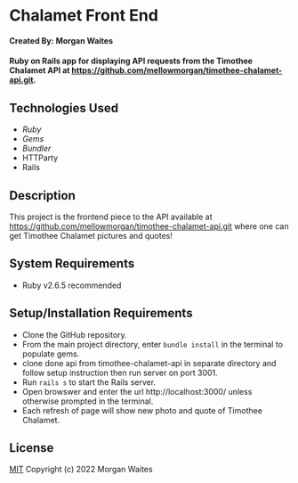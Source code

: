 # Chalamet Front End

#### Created By: Morgan Waites

#### Ruby on Rails app for displaying API requests from the Timothee Chalamet API at https://github.com/mellowmorgan/timothee-chalamet-api.git.

## Technologies Used

* _Ruby_
* _Gems_
* _Bundler_
* HTTParty
* Rails


## Description

This project is the frontend piece to the API available at https://github.com/mellowmorgan/timothee-chalamet-api.git where one can get Timothee Chalamet pictures and quotes!

## System Requirements

* Ruby v2.6.5 recommended

## Setup/Installation Requirements

* Clone the GitHub repository.
* From the main project directory, enter `bundle install` in the terminal to populate gems.
* clone done api from timothee-chalamet-api in separate directory and follow setup instruction then run server on port 3001.
* Run `rails s` to start the Rails server.
* Open browswer and enter the url http://localhost:3000/ unless otherwise prompted in the terminal.
* Each refresh of page will show new photo and quote of Timothee Chalamet.

## License

[MIT](https://opensource.org/licenses/MIT) Copyright (c) 2022 Morgan Waites